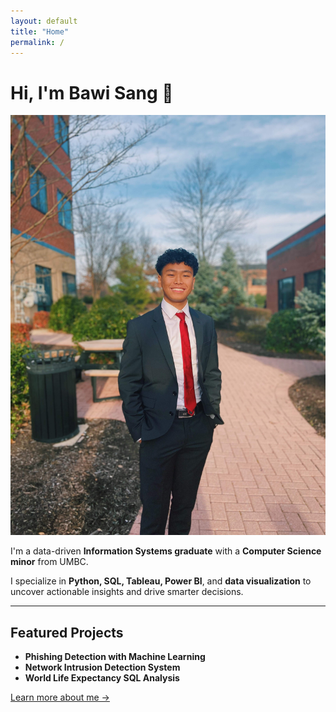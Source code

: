 ```yaml
---
layout: default
title: "Home"
permalink: /
---
```


# Hi, I'm Bawi Sang 👋

<img src="/assets/images/profile.JPG" alt="Profile Picture" class="profile-pic">

I'm a data-driven **Information Systems graduate** with a **Computer Science minor** from UMBC.

I specialize in **Python, SQL, Tableau, Power BI**, and **data visualization** to uncover actionable insights and drive smarter decisions.

---

## Featured Projects

<!-- Insert project preview images or cards here -->
<!-- Example -->
<!-- <img src="/assets/images/project1.jpg" alt="Project 1 Preview" class="project-pic"> -->

- **Phishing Detection with Machine Learning**
- **Network Intrusion Detection System**
- **World Life Expectancy SQL Analysis**

[Learn more about me →](/about/)
